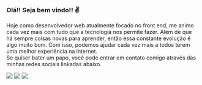 ### Olá!! Seja bem vindo!! ✌
  Hoje como desenvolvedor web atualmente focado no front end, me animo cada vez mais com tudo que a tecnologia nos permite fazer. Além de que há sempre coisas novas para      aprender, então essa constante evolução é algo muito bom. Com isso, podemos ajudar cada vez mais a todos terem uma melhor experiência na internet.<br>
  Se quiser bater um papo, você pode entrar em contato comigo através das minhas redes sociais linkadas abaixo.
   
  <div>
  <a href="https://www.instagram.com/jonathan.btw/" target="_blank"><img src="https://img.shields.io/badge/-Instagram-%23E4405F?style=for-the-badge&logo=instagram&logoColor=white" target="_blank"></a>
    </a> 
  <a href="https://www.linkedin.com/in/jonathanglopes/" target="_blank"><img src="https://img.shields.io/badge/-LinkedIn-%230077B5?style=for-the-badge&logo=linkedin&logoColor=white" target="_blank"></a> 
  <a href="https://twitter.com/PokeJhou" target="_blank"> <img src="https://img.shields.io/badge/Twitter-1DA1F2?style=for-the-badge&logo=twitter&logoColor=white" target="_blank"> </a>
   
   
  </div>
